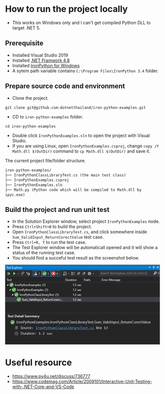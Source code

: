 # How to run the project locally
- This works on Windows only and I can't get compiled Python DLL to target .NET 5.

## Prerequisite
- Installed Visual Studio 2019
- Installed [.NET Framwork 4.8](https://go.microsoft.com/fwlink/?linkid=2088517)
- Installed [IronPython for Windows](https://github.com/IronLanguages/ironpython3/releases/download/v3.4.0-alpha1/IronPython-3.4.0a1.msi)
- A sytem path variable contains `C:\Program Files\IronPython 3.4` folder.

## Prepare source code and environment
- Clone the project.
```
git clone git@github.com:dotnetthailand/iron-python-examples.git
```
- CD to `iron-python-examples` folder.
```
cd iron-python-examples
```
- Double click `IronPythonExamples.sln` to open the project with Visual Studio.
- If you are using Linux, open `IronPythonExamples.csproj`, change `copy /Y Math.dll $(OutDir)` command to `cp Math.dll $(OutDir)` and save it.

The current project file/folder structure.
```
iron-python-examples/
├── IronPythonClassLibraryTest.cs (the main test class)
├── IronPythonExamples.csproj
├── IronPythonExamples.sln
├── Math.py (Python code which will be compiled to Math.dll by ipyc.exe)
```

## Build the project and run unit test
- In the Solution Explorer window, select project `IronPythonExamples` node.
- Press `Ctrl+Shift+B` to build the project.
- Open `IronPythonClassLibraryTest.cs`, and click somewhere inside `Sum_ValidInput_ReturnCorectValue` test case.
- Press `Ctrl+R, T` to run the test case.
- The Test Explorer window will be automaticall opened and it will show a status of the running test case.
- You should find a succeful test result as the screenshot below.

![](images/testing-result.png)


# Useful resource
- https://www.py4u.net/discuss/736777
- https://www.codemag.com/Article/2009101/Interactive-Unit-Testing-with-.NET-Core-and-VS-Code
